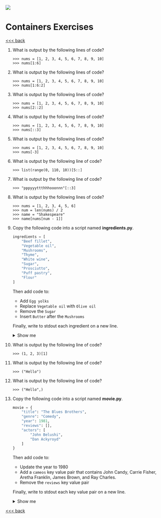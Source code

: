 <img src="https://github.com/stayahead-training/shared/blob/master/stayahead.png" />

# Containers Exercises

[<<< back](../README.md)

1. What is output by the following lines of code?

    ```
    >>> nums = [1, 2, 3, 4, 5, 6, 7, 8, 9, 10]
    >>> nums[1:6]
    ```

2. What is output by the following lines of code?

    ```
    >>> nums = [1, 2, 3, 4, 5, 6, 7, 8, 9, 10]
    >>> nums[1:6:2]
    ```

3. What is output by the following lines of code?

    ```
    >>> nums = [1, 2, 3, 4, 5, 6, 7, 8, 9, 10]
    >>> nums[2::2]
    ```

4. What is output by the following lines of code?

    ```
    >>> nums = [1, 2, 3, 4, 5, 6, 7, 8, 9, 10]
    >>> nums[::3]
    ```

5. What is output by the following lines of code?

    ```
    >>> nums = [1, 2, 3, 4, 5, 6, 7, 8, 9, 10]
    >>> nums[-3]
    ```

6. What is output by the following line of code?

    ```
    >>> list(range(0, 110, 10))[5::]
    ```

7. What is output by the following line of code?

    ```
    >>> "pppyyyttthhhooonnn"[::3]
    ```

8. What is output by the following lines of code?

    ```
    >>> nums = [1, 2, 3, 4, 5, 6]
    >>> num = len(nums) / 2
    >>> name = "Shakespeare"
    >>> name[nums[num - 1]]
    ```

9. Copy the following code into a script named <b>ingredients.py</b>.

    ```python
    ingredients = [
        "Beef fillet",
        "Vegetable oil",
        "Mushrooms",
        "Thyme",
        "White wine",
        "Sugar",
        "Prosciutto",
        "Puff pastry",
        "Flour"
    ]
    ```

    Then add code to:
    - Add `Egg yolks`
    - Replace `Vegetable oil` with `Olive oil`
    - Remove the `Sugar`
    - Insert `Butter` after the `Mushrooms`

    Finally, write to stdout each ingredient on a new line.<details>
    <summary>Show me</summary>

    ```python
    ingredients = [
        "Beef fillet",
        "Vegetable oil",
        "Mushrooms",
        "Thyme",
        "White wine",
        "Sugar",
        "Prosciutto",
        "Puff pastry",
        "Flour"
    ]

    ingredients.append("Egg yolks")
    ingredients[1] = "Olive oil"
    ingredients.remove("Sugar")
    ingredients.insert(3, "Butter")

    for ingredient in ingredients:
        print(ingredient)
    ```
</details>

10. What is output by the following line of code?

    ```
    >>> (1, 2, 3)[1]
    ```

11. What is output by the following line of code?

    ```
    >>> ("Hello")
    ```

12. What is output by the following line of code?

    ```
    >>> ("Hello",)
    ```

13. Copy the following code into a script named <b>movie.py</b>.

    ```python
    movie = {
        "title": "The Blues Brothers",
        "genre": "Comedy",
        "year": 1981,
        "reviews": [],
        "actors": [
            "John Belushi",
            "Dan Ackyroyd"
        ]
    }
    ```

    Then add code to:
    - Update the year to 1980
    - Add a `cameos` key value pair that contains John Candy, Carrie Fisher, Aretha Franklin, James Brown, and Ray Charles.
    - Remove the `reviews` key value pair
    
    Finally, write to stdout each key value pair on a new line.<details>
    <summary>Show me</summary>

    ```python
    movie = {
        "title": "The Blues Brothers",
        "genre": "Comedy",
        "year": 1981,
        "reviews": [],
        "actors": [
            "John Belushi",
            "Dan Ackyroyd"
        ]
    }

    movie["year"] = 1980
    movie["cameos"] = [
        "John Candy", 
        "Carrie Fisher", 
        "Aretha Franklin", 
        "James Brown", 
        "Ray Charles"
    ]
    movie.pop("reviews")

    for key, value in movie.items():
        print(key, value)
    ```
</details>

[<<< back](../README.md)